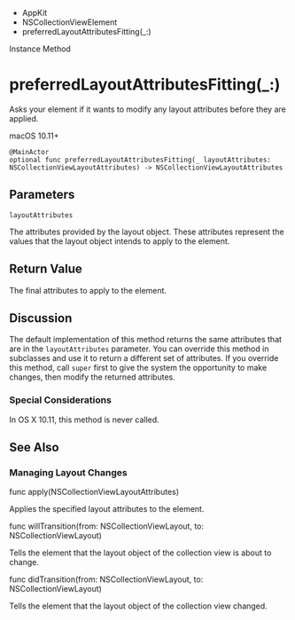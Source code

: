 

- AppKit
- NSCollectionViewElement
-  preferredLayoutAttributesFitting(\_:) 

Instance Method

# preferredLayoutAttributesFitting(\_:)

Asks your element if it wants to modify any layout attributes before they are applied.

macOS 10.11+

``` source
@MainActor
optional func preferredLayoutAttributesFitting(_ layoutAttributes: NSCollectionViewLayoutAttributes) -> NSCollectionViewLayoutAttributes
```

## Parameters 

`layoutAttributes`  

The attributes provided by the layout object. These attributes represent the values that the layout object intends to apply to the element.

## Return Value

The final attributes to apply to the element.

## Discussion

The default implementation of this method returns the same attributes that are in the `layoutAttributes` parameter. You can override this method in subclasses and use it to return a different set of attributes. If you override this method, call `super` first to give the system the opportunity to make changes, then modify the returned attributes.

### Special Considerations

In OS X 10.11, this method is never called.

## See Also

### Managing Layout Changes

func apply(NSCollectionViewLayoutAttributes)

Applies the specified layout attributes to the element.

func willTransition(from: NSCollectionViewLayout, to: NSCollectionViewLayout)

Tells the element that the layout object of the collection view is about to change.

func didTransition(from: NSCollectionViewLayout, to: NSCollectionViewLayout)

Tells the element that the layout object of the collection view changed.

